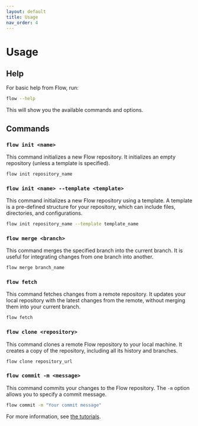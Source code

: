 ```yaml
---
layout: default
title: Usage
nav_order: 4
---
```


# Usage

## Help

For basic help from Flow, run:

```bash
flow --help
```
This will show you the available commands and options.
## Commands

### `flow init <name>`
This command initializes a new Flow repository. It initializes an empty repository (unless a template is specified).

```bash
flow init repository_name
```

### `flow init <name> --template <template>`
This command initializes a new Flow repository using a template. A template is a pre-defined structure for your repository, which can include files, directories, and configurations.

```bash
flow init repository_name --template template_name
```

### `flow merge <branch>`
This command merges the specified branch into the current branch. It is useful for integrating changes from one branch into another.

```bash
flow merge branch_name
```

### `flow fetch`
This command fetches changes from a remote repository. It updates your local repository with the latest changes from the remote, without merging them into your current branch.

```bash
flow fetch
```

### `flow clone <repository>`
This command clones a remote Flow repository to your local machine. It creates a copy of the repository, including all its history and branches.

```bash
flow clone repository_url
```

### `flow commit -m <message>`
This command commits your changes to the Flow repository. The `-m` option allows you to specify a commit message.

```bash
flow commit -m "Your commit message"
```

For more information, see [the tutorials](tutorials.md).